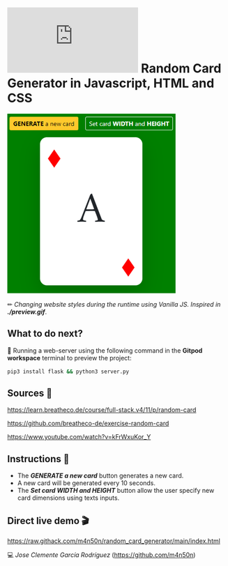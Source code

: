 # ![4Geeks Logo](http://assets.breatheco.de/apis/img/images.php?blob&random&cat=icon&tags=4geeks,16) Random Card Generator in Javascript, HTML and CSS

![screenshot](https://raw.githubusercontent.com/m4n50n/random_card_generator/main/screenshot_preview.png)

✏ *Changing website styles during the runtime using Vanilla JS. Inspired in **./preview.gif***.

## What to do next?

📄 Running a web-server using the following command in the **Gitpod workspace** terminal to preview the project:

```sh
pip3 install flask && python3 server.py
```

## Sources 📌

<https://learn.breatheco.de/course/full-stack.v4/11/p/random-card>

<https://github.com/breatheco-de/exercise-random-card>

<https://www.youtube.com/watch?v=kFrWxuKor_Y>

## Instructions 📄

* The ***GENERATE a new card*** button generates a new card.
* A new card will be generated every 10 seconds.
* The ***Set card WIDTH and HEIGHT*** button allow the user specify new card dimensions using texts inputs.

## Direct live demo 🎬

<https://raw.githack.com/m4n50n/random_card_generator/main/index.html>

💻 _Jose Clemente García Rodríguez_ (<https://github.com/m4n50n>)
